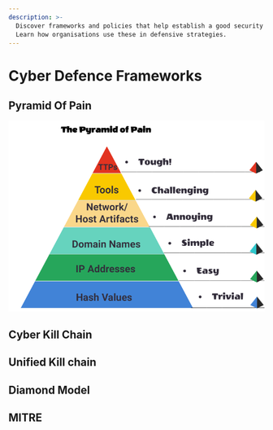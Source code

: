 ```yaml
---
description: >-
  Discover frameworks and policies that help establish a good security posture.
  Learn how organisations use these in defensive strategies.
---
```


# Cyber Defence Frameworks

## Pyramid Of Pain

&#x20;                                                    ![](<../../../.gitbook/assets/image (15) (1).png>)



## Cyber Kill Chain

## Unified Kill chain

## Diamond Model

## MITRE
